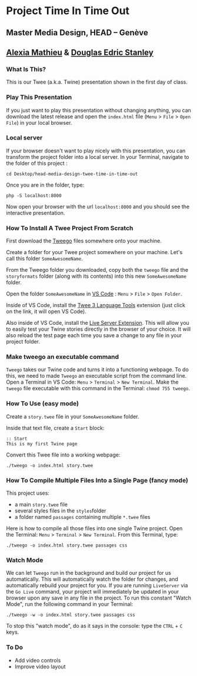 # Project Time In Time Out
## Master Media Design, HEAD – Genève
## [Alexia Mathieu](https://www.hesge.ch/head/annuaire/alexia-mathieu) & [Douglas Edric Stanley](http://abstractmachine.net)

### What Is This?
This is our Twee (a.k.a. Twine) presentation shown in the first day of class.

### Play This Presentation
If you just want to play this presentation without changing anything, you can download the latest release and open the `index.html` file (`Menu` > `File` > `Open File`) in your local browser.

### Local server
If your browser doesn't want to play nicely with this presentation, you can transform the project folder into a local server. In your Terminal, navigate to the folder of this project :

````
cd Desktop/head-media-design-twee-time-in-time-out
````

Once you are in the folder, type:

````
php -S localhost:8000
````

Now open your browser with the url `localhost:8000` and you should see the interactive presentation.

### How To Install A Twee Project From Scratch
First download the [Tweego](http://www.motoslave.net/tweego/) files somewhere onto your machine.

Create a folder for your Twee project somewhere on your machine. Let's call this folder `SomeAwesomeName`.

From the Tweego folder you downloaded, copy both the `tweego` file and the `storyformats` folder (along with its contents) into this new `SomeAwesomeName` folder.

Open the folder `SomeAwesomeName` in [VS Code](https://code.visualstudio.com) : `Menu` > `File` > `Open Folder`.

Inside of VS Code, install the [Twee 3 Language Tools](https://marketplace.visualstudio.com/items?itemName=cyrusfirheir.twee3-language-tools) extension (just click on the link, it will open VS Code).

Also inside of VS Code, install the [Live Server Extension](https://marketplace.visualstudio.com/items?itemName=ritwickdey.LiveServer). This will allow you to easily test your Twine stories directly in the browser of your choice. It will also reload the test page each time you save a change to any file in your project folder.

### Make tweego an executable command
`Tweego` takes our Twine code and turns it into a functioning webpage. To do this, we need to made `Tweego` an executable script from the command line. Open a Terminal in VS Code: `Menu` > `Terminal` > `New Terminal`. Make the `tweego` file executable with this command in the Terminal: `chmod 755 tweego`.

### How To Use (easy mode)
Create a `story.twee` file in your `SomeAwesomeName` folder.

Inside that text file, create a `Start` block:

````
:: Start
This is my first Twine page
````

Convert this Twee file into a working webpage:

````
./tweego -o index.html story.twee
````

### How To Compile Multiple Files Into a Single Page (fancy mode)
This project uses:

- a main `story.twee` file
- several styles files in the `styles`folder
- a folder named `passages` containing multiple `*.twee` files

Here is how to compile all those files into one single Twine project. Open the Terminal: `Menu` > `Terminal` > `New Terminal`. From this Terminal, type:

````
./tweego -o index.html story.twee passages css
````

### Watch Mode
We can let `Tweego` run in the background and build our project for us automatically. This will automatically watch the folder for changes, and automatically rebuild your project for you. If you are running `LiveServer` via the `Go Live` command, your project will immediately be updated in your browser upon any save in any file in the project. To run this constant "Watch Mode", run the following command in your Terminal:

````
./tweego -w -o index.html story.twee passages css
````

To stop this "watch mode", do as it says in the console: type the `CTRL` + `C` keys.

### To Do
- Add video controls
- Improve video layout